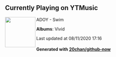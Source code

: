 ## Currently Playing on YTMusic

[<img align="left" width="100" src="https://lh3.googleusercontent.com/nnHCUCCYXNEOl3AwV4YI7i7yqxYIEn1Y9nXYWfcvi92OxaIVQNvwkz2fTgLN0-1L3_ia0gwKeTGikDg6ig">](https://music.youtube.com/channel/UCx38UtcmU6vJ7IF1J6epxdA)

ADOY - Swim

**Albums**: Vivid

Last updated at 08/11/2020 17:16

#### Generated with [20chan/github-now](https://github.com/20chan/github-now)


<!--
**20chan/20chan** is a ✨ _special_ ✨ repository because its `README.md` (this file) appears on your GitHub profile.

Here are some ideas to get you started:

- 🔭 I’m currently working on ...
- 🌱 I’m currently learning ...
- 👯 I’m looking to collaborate on ...
- 🤔 I’m looking for help with ...
- 💬 Ask me about ...
- 📫 How to reach me: ...
- 😄 Pronouns: ...
- ⚡ Fun fact: ...
-->
